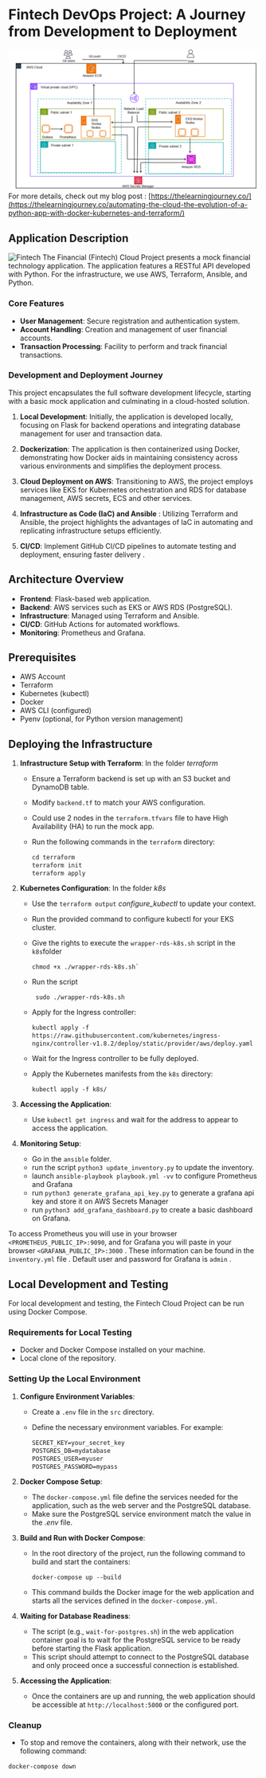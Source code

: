 # Fintech DevOps Project: A Journey from Development to Deployment
![Architecture](Slide1.PNG)
For more details, check out my blog post : [https://thelearningjourney.co/](https://thelearningjourney.co/automating-the-cloud-the-evolution-of-a-python-app-with-docker-kubernetes-and-terraform/)

## Application Description

![Fintech](https://github.com/bobocuillere/DevOpsProject-FintechAPP-AWS-Terraform/assets/45902931/9966fa5d-aa47-441f-a32d-a47596fd496c)
The Financial (Fintech) Cloud Project presents a mock financial technology application. The application features a RESTful API developed with Python.
For the infrastructure, we use AWS, Terraform, Ansible, and Python.

### Core Features

- **User Management**: Secure registration and authentication system.
- **Account Handling**: Creation and management of user financial accounts.
- **Transaction Processing**: Facility to perform and track financial transactions.

### Development and Deployment Journey

This project encapsulates the full software development lifecycle, starting with a basic mock application and culminating in a cloud-hosted solution.

1. **Local Development**: Initially, the application is developed locally, focusing on Flask for backend operations and integrating database management for user and transaction data.

2. **Dockerization**: The application is then containerized using Docker, demonstrating how Docker aids in maintaining consistency across various environments and simplifies the deployment process.

3. **Cloud Deployment on AWS**: Transitioning to AWS, the project employs services like EKS for Kubernetes orchestration and RDS for database management, AWS secrets, ECS and other services.

4. **Infrastructure as Code (IaC) and Ansible** :  Utilizing Terraform and Ansible, the project highlights the advantages of IaC in automating and replicating infrastructure setups efficiently.

5. **CI/CD**: Implement GitHub CI/CD pipelines to automate testing and deployment, ensuring faster delivery .

## Architecture Overview

- **Frontend**: Flask-based web application.
- **Backend**: AWS services such as EKS or AWS RDS (PostgreSQL).
- **Infrastructure**: Managed using Terraform and Ansible.
- **CI/CD**: GitHub Actions for automated workflows.
- **Monitoring**: Prometheus and Grafana.

## Prerequisites

- AWS Account
- Terraform
- Kubernetes (kubectl)
- Docker
- AWS CLI (configured)
- Pyenv (optional, for Python version management)

## Deploying the Infrastructure

1. **Infrastructure Setup with Terraform**:
In the folder *terraform*
   - Ensure a Terraform backend is set up with an S3 bucket and DynamoDB table.
   - Modify `backend.tf` to match your AWS configuration.
   - Could use 2 nodes in the `terraform.tfvars` file to have High Availability (HA) to run the mock app.
   - Run the following commands in the `terraform` directory:

     ```
     cd terraform
     terraform init
     terraform apply
     ```

2. **Kubernetes Configuration**:
In the folder *k8s*
   - Use the `terraform output` *configure_kubectl* to update your context.
   - Run the provided command to configure kubectl for your EKS cluster.
   - Give the rights to execute the `wrapper-rds-k8s.sh` script in the `k8s`folder

     ````
     chmod +x ./wrapper-rds-k8s.sh`
     ````

   - Run the script

     ````
      sudo ./wrapper-rds-k8s.sh
     ````

   -
     Apply for the Ingress controller:

     ```
     kubectl apply -f https://raw.githubusercontent.com/kubernetes/ingress-nginx/controller-v1.8.2/deploy/static/provider/aws/deploy.yaml
     ```

   - Wait for the Ingress controller to be fully deployed.
   - Apply the Kubernetes manifests from the `k8s` directory:

     ```
     kubectl apply -f k8s/
     ```

3. **Accessing the Application**:
   - Use `kubectl get ingress` and wait for the address to appear to access the application.

4. **Monitoring Setup**:
   - Go in the `ansible` folder.
   - run the script `python3 update_inventory.py` to update the inventory.
   - launch `ansible-playbook playbook.yml -vv` to configure Prometheus and Grafana
   - run `python3 generate_grafana_api_key.py` to generate a grafana api key and store it on AWS Secrets Manager
   - run `python3 add_grafana_dashboard.py` to create a basic dashboard on Grafana.

To access Prometheus you will use in your browser `<PROMETHEUS_PUBLIC_IP>:9090`, and for Grafana you will paste in your browser  `<GRAFANA_PUBLIC_IP>:3000` .
These information can be found in the `inventory.yml` file .
Default user and password for Grafana is `admin` .

## Local Development and Testing

For local development and testing, the Fintech Cloud Project can be run using Docker Compose.

### Requirements for Local Testing

- Docker and Docker Compose installed on your machine.
- Local clone of the repository.

### Setting Up the Local Environment

1. **Configure Environment Variables**:
   - Create a `.env` file in the `src` directory.
   - Define the necessary environment variables. For example:

     ```
     SECRET_KEY=your_secret_key
     POSTGRES_DB=mydatabase
     POSTGRES_USER=myuser
     POSTGRES_PASSWORD=mypass
     ```

2. **Docker Compose Setup**:

   - The `docker-compose.yml` file define the services needed for the application, such as the web server and the PostgreSQL database.
   - Make sure the PostgreSQL service environment match the value in the *.env* file.

3. **Build and Run with Docker Compose**:
   - In the root directory of the project, run the following command to build and start the containers:

     ```
     docker-compose up --build
     ```

   - This command builds the Docker image for the web application and starts all the services defined in the `docker-compose.yml`.

4. **Waiting for Database Readiness**:
   - The script (e.g., `wait-for-postgres.sh`) in the web application container goal is to wait for the PostgreSQL service to be ready before starting the Flask application.
   - This script should attempt to connect to the PostgreSQL database and only proceed once a successful connection is established.

5. **Accessing the Application**:
   - Once the containers are up and running, the web application should be accessible at `http://localhost:5000` or the configured port.

### Cleanup

- To stop and remove the containers, along with their network, use the following command:

```
docker-compose down
````
